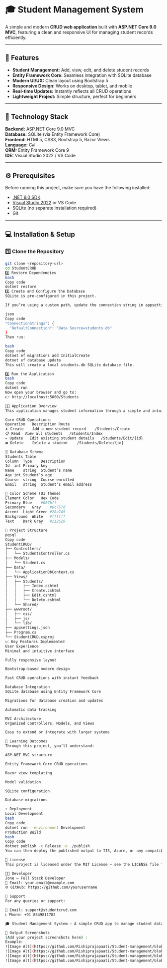 # 🎓 Student Management System

A simple and modern **CRUD web application** built with **ASP.NET Core 9.0 MVC**, featuring a clean and responsive UI for managing student records efficiently.

---

## 🚀 Features

- **Student Management:** Add, view, edit, and delete student records  
- **Entity Framework Core:** Seamless integration with SQLite database  
- **Modern UI/UX:** Clean layout using Bootstrap 5  
- **Responsive Design:** Works on desktop, tablet, and mobile  
- **Real-time Updates:** Instantly reflects all CRUD operations  
- **Lightweight Project:** Simple structure, perfect for beginners  

---

## 🧱 Technology Stack

**Backend:** ASP.NET Core 9.0 MVC  
**Database:** SQLite (via Entity Framework Core)  
**Frontend:** HTML5, CSS3, Bootstrap 5, Razor Views  
**Language:** C#  
**ORM:** Entity Framework Core 9  
**IDE:** Visual Studio 2022 / VS Code  

---

## ⚙️ Prerequisites

Before running this project, make sure you have the following installed:

- [.NET 9.0 SDK](https://dotnet.microsoft.com/)
- [Visual Studio 2022](https://visualstudio.microsoft.com/) or VS Code
- SQLite (no separate installation required)
- Git

---

## 💻 Installation & Setup

### 1️⃣ Clone the Repository
```bash
git clone <repository-url>
cd StudentCRUD
2️⃣ Restore Dependencies
bash
Copy code
dotnet restore
3️⃣ Create and Configure the Database
SQLite is pre-configured in this project.

If you’re using a custom path, update the connection string in appsettings.json:

json
Copy code
"ConnectionStrings": {
  "DefaultConnection": "Data Source=students.db"
}
Then run:

bash
Copy code
dotnet ef migrations add InitialCreate
dotnet ef database update
This will create a local students.db SQLite database file.

4️⃣ Run the Application
bash
Copy code
dotnet run
Now open your browser and go to:
👉 http://localhost:5000/Students

🧑‍🏫 Application Overview
This application manages student information through a simple and intuitive interface.

Core CRUD Operations:
Operation	Description	Route
➕ Create	Add a new student record	/Students/Create
📋 Read	View all students	/Students/Index
✏️ Update	Edit existing student details	/Students/Edit/{id}
❌ Delete	Delete a student	/Students/Delete/{id}

🗄️ Database Schema
Students Table
Column	Type	Description
Id	int	Primary key
Name	string	Student’s name
Age	int	Student’s age
Course	string	Course enrolled
Email	string	Student’s email address

🎨 Color Scheme (UI Theme)
Element	Color	Hex Code
Primary	Blue	#007bff
Secondary	Gray	#6c757d
Accent	Light Green	#28a745
Background	White	#ffffff
Text	Dark Gray	#212529

📂 Project Structure
pgsql
Copy code
StudentCRUD/
├── Controllers/
│   └── StudentsController.cs
├── Models/
│   └── Student.cs
├── Data/
│   └── ApplicationDbContext.cs
├── Views/
│   ├── Students/
│   │   ├── Index.cshtml
│   │   ├── Create.cshtml
│   │   ├── Edit.cshtml
│   │   └── Delete.cshtml
│   └── Shared/
├── wwwroot/
│   ├── css/
│   ├── js/
│   └── lib/
├── appsettings.json
├── Program.cs
└── StudentCRUD.csproj
📈 Key Features Implemented
User Experience
Minimal and intuitive interface

Fully responsive layout

Bootstrap-based modern design

Fast CRUD operations with instant feedback

Database Integration
SQLite database using Entity Framework Core

Migrations for database creation and updates

Automatic data tracking

MVC Architecture
Organized Controllers, Models, and Views

Easy to extend or integrate with larger systems

🧠 Learning Outcomes
Through this project, you’ll understand:

ASP.NET MVC structure

Entity Framework Core CRUD operations

Razor view templating

Model validation

SQLite configuration

Database migrations

⚡ Deployment
Local Development
bash
Copy code
dotnet run --environment Development
Production Build
bash
Copy code
dotnet publish -c Release -o ./publish
You can then deploy the published output to IIS, Azure, or any compatible web host.

📜 License
This project is licensed under the MIT License — see the LICENSE file for details.

👨‍💻 Developer
Jone — Full Stack Developer
📧 Email: your.email@example.com
🌐 GitHub: https://github.com/yourusername

💬 Support
For any queries or support:

📧 Email: support@studentcrud.com
📞 Phone: +91 8849811782

🎓 Student Management System – A simple CRUD app to manage student data efficiently and learn ASP.NET Core MVC basics.

📸 Output Screenshots
(Add your project screenshots here) :
Example:
![Image Alt](https://github.com/Rishiprajapaati/Student-management/blob/main/Screenshot%202025-10-30%20200310.png?raw=true)
![Image Alt](https://github.com/Rishiprajapaati/Student-management/blob/main/Screenshot%202025-10-30%20200337.png?raw=true)
![Image Alt](https://github.com/Rishiprajapaati/Student-management/blob/main/Screenshot%202025-10-30%20221633.png?raw=true)
![Image Alt](https://github.com/Rishiprajapaati/Student-management/blob/main/Screenshot%202025-10-30%20221701.png?raw=true)





